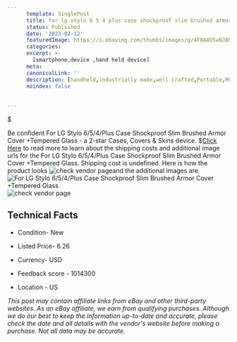```yaml
---
      template: SinglePost
      title: for lg stylo 6 5 4 plus case shockproof slim brushed armor cover tempered glass
      status: Published
      date: '2023-02-12'
      featuredImage: https://i.ebayimg.com/thumbs/images/g/4F0AAOSwNJBhRE4Z/s-l225.jpg
      categories: 
      excerpt: >-
        [smartphone,device ,hand held device]
      meta:
      canonicalLink: ''
      description: [handheld,industrially made,well crafted,Portable,Mobile,Compact,Convenient,Lightweight,Maneuverable,Man-portable,Miniature,Carriable,Hand-held,Light,Holdable,Transportable,Mobile device,Pocket-sized,On-the-go,Wireless,Cordless,Compact size,Convenient size, smartphone,device ,hand held device]
      noindex: false
      
        
---
```

$

Be confident For LG Stylo 6/5/4/Plus Case Shockproof Slim Brushed Armor Cover +Tempered Glass - a 2-star Cases, Covers & Skins device.
$[Click Here](https://www.ebay.com/itm/373442206451?hash=item56f2e3daf3%3Ag%3A4F0AAOSwNJBhRE4Z&mkevt=1&mkcid=1&mkrid=711-53200-19255-0&campid=%253CePNCampaignId%253E&customid=%253CreferenceId%253E&toolid=10049) to read more to learn about the shipping costs and additional image urls for the For LG Stylo 6/5/4/Plus Case Shockproof Slim Brushed Armor Cover +Tempered Glass. Shipping cost is undefined. Here is how the product looks ![check vendor page](https://i.ebayimg.com/thumbs/images/g/4F0AAOSwNJBhRE4Z/s-l225.jpg)and the additional images are![For LG Stylo 6/5/4/Plus Case Shockproof Slim Brushed Armor Cover +Tempered Glass](https://i.ebayimg.com/images/g/4F0AAOSwNJBhRE4Z/s-l1600.jpg)![check vendor page](https://origin-galleryplus.ebayimg.com/ws/web/373442206451_2_0_1/225x225.jpg,https://origin-galleryplus.ebayimg.com/ws/web/373442206451_3_0_1/225x225.jpg,https://origin-galleryplus.ebayimg.com/ws/web/373442206451_4_0_1/225x225.jpg,https://origin-galleryplus.ebayimg.com/ws/web/373442206451_5_0_1/225x225.jpg,https://origin-galleryplus.ebayimg.com/ws/web/373442206451_6_0_1/225x225.jpg,https://origin-galleryplus.ebayimg.com/ws/web/373442206451_7_0_1/225x225.jpg)



 ## Technical Facts 



     
      

 - Condition- New 


      

 - Listed Price- 6.26 


      

 - Currency- USD 


      

 - Feedback score - 1014300 


      

 - Location - US 


      
      

 *_This post may contain affiliate links from eBay and other third-party websites. As an eBay affiliate, we earn from qualifying purchases. Although we do our best to keep the information up-to-date and accurate, please check the date and all details with the vendor's website before making a purchase. Not all data may be accurate._*






